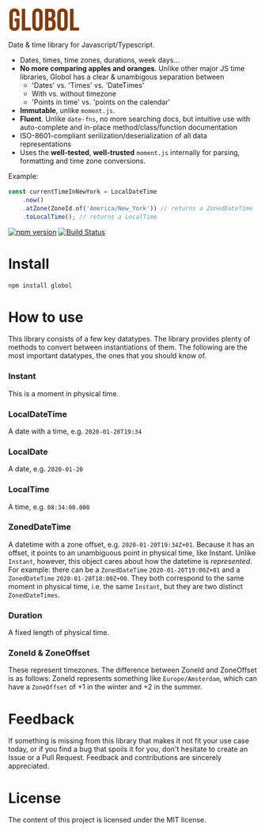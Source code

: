 <img height="50px" src="https://github.com/Artiry/globol/blob/master/logo.png?raw=true">

Date & time library for Javascript/Typescript.

* Dates, times, time zones, durations, week days...
* **No more comparing apples and oranges**. Unlike other major JS time libraries, Globol has a clear & unambigous separation between
  * 'Dates' vs. 'Times' vs. 'DateTimes'
  * With vs. without timezone
  * 'Points in time' vs. 'points on the calendar'
* **Immutable**, unlike `moment.js`.
* **Fluent**. Unlike `date-fns`, no more searching docs, but intuitive use with auto-complete and in-place method/class/function documentation
* ISO-8601-compliant serilization/deserialization of all data representations
* Uses the **well-tested**, **well-trusted** `moment.js` internally for parsing, formatting and time zone conversions.

Example:

```javascript
const currentTimeInNewYork = LocalDateTime
    .now()
    .atZone(ZoneId.of('America/New_York')) // returns a ZonedDateTime
    .toLocalTime(); // returns a LocalTime
```

[![npm version](https://badge.fury.io/js/globol.svg)](https://badge.fury.io/js/globol)
[![Build Status](https://travis-ci.org/Artiry/globol.svg?branch=master)](https://travis-ci.org/github/Artiry/globol)

# Install

```shell
npm install globol
```

# How to use
This library consists of a few key datatypes. The library provides plenty of methods to convert between instantiations of them. The following are the most important datatypes, the ones that you should know of.

### Instant
This is a moment in physical time.
### LocalDateTime
A date with a time, e.g. `2020-01-20T19:34`
### LocalDate
A date, e.g. `2020-01-20`
### LocalTime
A time, e.g. `08:34:00.000`
### ZonedDateTime
A datetime with a zone offset, e.g. `2020-01-20T19:34Z+01`. Because it has an offset, it points to an unambiguous point in physical time, like Instant. Unlike `Instant`, however, this object cares about how the datetime is *represented*. For example: there can be a `ZonedDateTime` `2020-01-20T19:00Z+01` and a `ZonedDateTime` `2020-01-20T18:00Z+00`. They both correspond to the same moment in physical time, i.e. the same `Instant`, but they are two distinct `ZonedDateTimes`.
### Duration
A fixed length of physical time.
### ZoneId & ZoneOffset
These represent timezones. The difference between ZoneId and ZoneOffset is as follows: ZoneId represents something like `Europe/Amsterdam`, which can have a `ZoneOffset` of +1 in the winter and +2 in the summer.

# Feedback

If something is missing from this library that makes it not fit your use case today, or if you find a bug that spoils
it for you, don't hesitate to create an Issue or a Pull Request. Feedback and contributions are sincerely appreciated.


# License

The content of this project is licensed under the MIT license.
